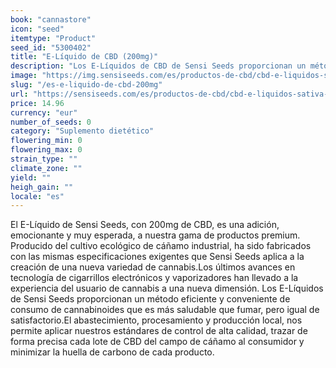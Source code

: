 ```yaml
---
book: "cannastore"
icon: "seed"
itemtype: "Product"
seed_id: "5300402"
title: "E-Líquido de CBD (200mg)"
description: "Los E-Líquidos de CBD de Sensi Seeds proporcionan un método eficiente de consumo de cannabinoides que es más saludable que fumar, pero igual desatisfactorio."
image: "https://img.sensiseeds.com/es/productos-de-cbd/cbd-e-liquidos-sativa-200mg-image.png"
slug: "/es-e-liquido-de-cbd-200mg"
url: "https://sensiseeds.com/es/productos-de-cbd/cbd-e-liquidos-sativa-200mg?a_aid=cannastore"
price: 14.96
currency: "eur"
number_of_seeds: 0
category: "Suplemento dietético"
flowering_min: 0
flowering_max: 0
strain_type: ""
climate_zone: ""
yield: ""
heigh_gain: ""
locale: "es"
---
```

El E-Líquido de Sensi Seeds, con 200mg de CBD, es una adición, emocionante y muy esperada, a nuestra gama de productos premium. Producido del cultivo ecológico de cáñamo industrial, ha sido fabricados con las mismas especificaciones exigentes que Sensi Seeds aplica a la creación de una nueva variedad de cannabis.Los últimos avances en tecnología de cigarrillos electrónicos y vaporizadores han llevado a la experiencia del usuario de cannabis a una nueva dimensión. Los E-Líquidos de Sensi Seeds proporcionan un método eficiente y conveniente de consumo de cannabinoides que es más saludable que fumar, pero igual de satisfactorio.El abastecimiento, procesamiento y producción local, nos permite aplicar nuestros estándares de control de alta calidad, trazar de forma precisa cada lote de CBD del campo de cáñamo al consumidor y minimizar la huella de carbono de cada producto.
